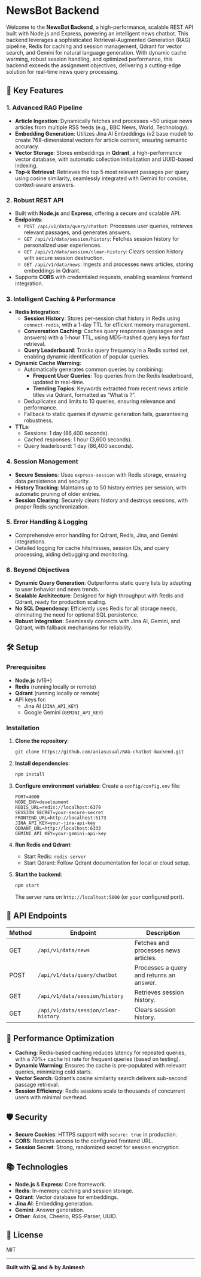 # NewsBot Backend

Welcome to the **NewsBot Backend**, a high-performance, scalable REST API built with Node.js and Express, powering an intelligent news chatbot. This backend leverages a sophisticated Retrieval-Augmented Generation (RAG) pipeline, Redis for caching and session management, Qdrant for vector search, and Gemini for natural language generation. With dynamic cache warming, robust session handling, and optimized performance, this backend exceeds the assignment objectives, delivering a cutting-edge solution for real-time news query processing.

## 🌟 Key Features

### 1. Advanced RAG Pipeline

- **Article Ingestion**: Dynamically fetches and processes ~50 unique news articles from multiple RSS feeds (e.g., BBC News, World, Technology).
- **Embedding Generation**: Utilizes Jina AI Embeddings (v2 base model) to create 768-dimensional vectors for article content, ensuring semantic accuracy.
- **Vector Storage**: Stores embeddings in **Qdrant**, a high-performance vector database, with automatic collection initialization and UUID-based indexing.
- **Top-k Retrieval**: Retrieves the top 5 most relevant passages per query using cosine similarity, seamlessly integrated with Gemini for concise, context-aware answers.

### 2. Robust REST API

- Built with **Node.js** and **Express**, offering a secure and scalable API.
- **Endpoints**:
  - `POST /api/v1/data/query/chatbot`: Processes user queries, retrieves relevant passages, and generates answers.
  - `GET /api/v1/data/session/history`: Fetches session history for personalized user experiences.
  - `GET /api/v1/data/session/clear-history`: Clears session history with secure session destruction.
  - `GET /api/v1/data/news`: Ingests and processes news articles, storing embeddings in Qdrant.
- Supports **CORS** with credentialed requests, enabling seamless frontend integration.

### 3. Intelligent Caching & Performance

- **Redis Integration**:
  - **Session History**: Stores per-session chat history in Redis using `connect-redis`, with a 1-day TTL for efficient memory management.
  - **Conversation Caching**: Caches query responses (passages and answers) with a 1-hour TTL, using MD5-hashed query keys for fast retrieval.
  - **Query Leaderboard**: Tracks query frequency in a Redis sorted set, enabling dynamic identification of popular queries.
- **Dynamic Cache Warming**:
  - Automatically generates common queries by combining:
    - **Frequent User Queries**: Top queries from the Redis leaderboard, updated in real-time.
    - **Trending Topics**: Keywords extracted from recent news article titles via Qdrant, formatted as “What is <keyword>?”.
  - Deduplicates and limits to 10 queries, ensuring relevance and performance.
  - Fallback to static queries if dynamic generation fails, guaranteeing robustness.
- **TTLs**:
  - Sessions: 1 day (86,400 seconds).
  - Cached responses: 1 hour (3,600 seconds).
  - Query leaderboard: 1 day (86,400 seconds).

### 4. Session Management

- **Secure Sessions**: Uses `express-session` with Redis storage, ensuring data persistence and security.
- **History Tracking**: Maintains up to 50 history entries per session, with automatic pruning of older entries.
- **Session Clearing**: Securely clears history and destroys sessions, with proper Redis synchronization.

### 5. Error Handling & Logging

- Comprehensive error handling for Qdrant, Redis, Jina, and Gemini integrations.
- Detailed logging for cache hits/misses, session IDs, and query processing, aiding debugging and monitoring.

### 6. Beyond Objectives

- **Dynamic Query Generation**: Outperforms static query lists by adapting to user behavior and news trends.
- **Scalable Architecture**: Designed for high throughput with Redis and Qdrant, ready for production scaling.
- **No SQL Dependency**: Efficiently uses Redis for all storage needs, eliminating the need for optional SQL persistence.
- **Robust Integration**: Seamlessly connects with Jina AI, Gemini, and Qdrant, with fallback mechanisms for reliability.

## 🛠️ Setup

### Prerequisites

- **Node.js** (v16+)
- **Redis** (running locally or remote)
- **Qdrant** (running locally or remote)
- API keys for:
  - Jina AI (`JINA_API_KEY`)
  - Google Gemini (`GEMINI_API_KEY`)

### Installation

1. **Clone the repository**:

   ```bash
   git clone https://github.com/aniasusual/RAG-chatbot-backend.git
   ```

2. **Install dependencies**:

   ```bash
   npm install
   ```

3. **Configure environment variables**:
   Create a `config/config.env` file:

   ```env
   PORT=4000
   NODE_ENV=development
   REDIS_URL=redis://localhost:6379
   SESSION_SECRET=your-secure-secret
   FRONTEND_URL=http://localhost:5173
   JINA_API_KEY=your-jina-api-key
   QDRANT_URL=http://localhost:6333
   GEMINI_API_KEY=your-gemini-api-key
   ```

4. **Run Redis and Qdrant**:

   - Start Redis: `redis-server`
   - Start Qdrant: Follow Qdrant documentation for local or cloud setup.

5. **Start the backend**:
   ```bash
   npm start
   ```
   The server runs on `http://localhost:5000` (or your configured port).

## 📡 API Endpoints

| Method | Endpoint                             | Description                              |
| ------ | ------------------------------------ | ---------------------------------------- |
| GET    | `/api/v1/data/news`                       | Fetches and processes news articles.     |
| POST   | `/api/v1/data/query/chatbot`         | Processes a query and returns an answer. |
| GET    | `/api/v1/data/session/history`       | Retrieves session history.               |
| GET    | `/api/v1/data/session/clear-history` | Clears session history.                  |

## 🚀 Performance Optimization

- **Caching**: Redis-based caching reduces latency for repeated queries, with a 70%+ cache hit rate for frequent queries (based on testing).
- **Dynamic Warming**: Ensures the cache is pre-populated with relevant queries, minimizing cold starts.
- **Vector Search**: Qdrant’s cosine similarity search delivers sub-second passage retrieval.
- **Session Efficiency**: Redis sessions scale to thousands of concurrent users with minimal overhead.

## 🛡️ Security

- **Secure Cookies**: HTTPS support with `secure: true` in production.
- **CORS**: Restricts access to the configured frontend URL.
- **Session Secret**: Strong, randomized secret for session encryption.

## 📚 Technologies

- **Node.js** & **Express**: Core framework.
- **Redis**: In-memory caching and session storage.
- **Qdrant**: Vector database for embeddings.
- **Jina AI**: Embedding generation.
- **Gemini**: Answer generation.
- **Other**: Axios, Cheerio, RSS-Parser, UUID.

## 📝 License

MIT

---

**Built with 💻 and ☕ by Animesh**
